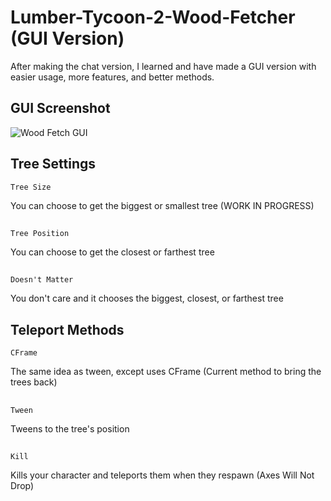 # Lumber-Tycoon-2-Wood-Fetcher (GUI Version)
After making the chat version, I learned and have made a GUI version with easier usage, more features, and better methods.

## GUI Screenshot

![Wood Fetch GUI](https://i.imgur.com/nXawgWG.png)

## Tree Settings
	Tree Size
You can choose to get the biggest or smallest tree (WORK IN PROGRESS)
##
	Tree Position
You can choose to get the closest or farthest tree
##
	Doesn't Matter
You don't care and it chooses the biggest, closest, or farthest tree

## Teleport Methods
	CFrame
The same idea as tween, except uses CFrame (Current method to bring the trees back)
##
	Tween
Tweens to the tree's position
##
	Kill
Kills your character and teleports them when they respawn (Axes Will Not Drop)

